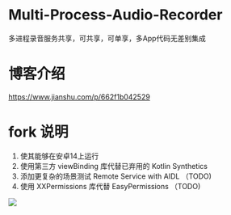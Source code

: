 # Multi-Process-Audio-Recorder
多进程录音服务共享，可共享，可单享，多App代码无差别集成

# 博客介绍
https://www.jianshu.com/p/662f1b042529

# fork 说明

1. 使其能够在安卓14上运行
2. 使用第三方 viewBinding 库代替已弃用的 Kotlin Synthetics
3. 添加更复杂的场景测试 Remote Service with AIDL （TODO)
4. 使用 XXPermissions 库代替 EasyPermissions （TODO)

<a href="https://github.com/Hi-Windom">
<img src="https://capsule-render.vercel.app/api?type=waving&color=timeGradient&height=300&&section=footer&text=Hi-Windom&fontSize=90&fontAlign=50&fontAlignY=70&desc=Power%20by%20&descAlign=50&descSize=30&descAlignY=40&animation=twinkling" />
</a>
